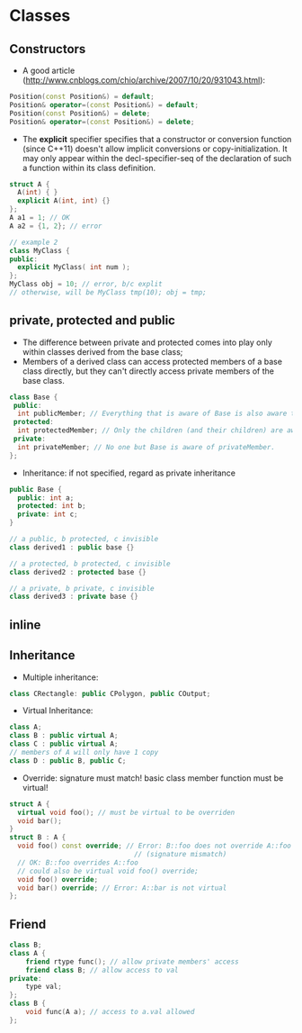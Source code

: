 # Classes

## Constructors
- A good article (http://www.cnblogs.com/chio/archive/2007/10/20/931043.html):
```cpp
Position(const Position&) = default;
Position& operator=(const Position&) = default;
Position(const Position&) = delete;
Position& operator=(const Position&) = delete;
```
- The **explicit** specifier specifies that a constructor or conversion function (since C++11) doesn't allow implicit conversions or copy-initialization. It may only appear within the decl-specifier-seq of the declaration of such a function within its class definition.
```cpp
struct A {
  A(int) { }
  explicit A(int, int) {}
};
A a1 = 1; // OK
A a2 = {1, 2}; // error

// example 2
class MyClass {
public:
  explicit MyClass( int num );
};
MyClass obj = 10; // error, b/c explit
// otherwise, will be MyClass tmp(10); obj = tmp;
```

## private, protected and public
- The difference between private and protected comes into play only within classes derived from the base class;
- Members of a derived class can access protected members of a base class directly, but they can't directly access private members of the base class.
```cpp
class Base {
 public:
  int publicMember; // Everything that is aware of Base is also aware that Base contains publicMember.
 protected:
  int protectedMember; // Only the children (and their children) are aware that Base contains protectedMember.
 private:
  int privateMember; // No one but Base is aware of privateMember.
};
```
- Inheritance: if not specified, regard as private inheritance
```cpp
public Base {
  public: int a;
  protected: int b;
  private: int c;
}

// a public, b protected, c invisible
class derived1 : public base {}

// a protected, b protected, c invisible
class derived2 : protected base {}

// a private, b private, c invisible
class derived3 : private base {}
```

## inline

## Inheritance
- Multiple inheritance:
```cpp
class CRectangle: public CPolygon, public COutput;
```
- Virtual Inheritance:
```cpp
class A;
class B : public virtual A;
class C : public virtual A;
// members of A will only have 1 copy
class D : public B, public C;
```
- Override: signature must match! basic class member function must be virtual!
```cpp
struct A {
  virtual void foo(); // must be virtual to be overriden
  void bar();
}
struct B : A {
  void foo() const override; // Error: B::foo does not override A::foo
                               // (signature mismatch)
  // OK: B::foo overrides A::foo
  // could also be virtual void foo() override;
  void foo() override; 
  void bar() override; // Error: A::bar is not virtual
};
```

## Friend
```cpp
class B;
class A {
	friend rtype func(); // allow private members' access
	friend class B; // allow access to val
private:
	type val;
};
class B {
	void func(A a); // access to a.val allowed
};
```
